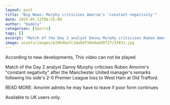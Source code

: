 ```yaml
---
layout: post
title: "Big News: Murphy criticises Amorim's 'constant negativity'"
date: 2025-05-12T06:55:00
author: "badely"
categories: [Sports]
tags: []
excerpt: "Match of the Day 2 analyst Danny Murphy criticises Ruben Amorim's 'constant negativity' after the Manchester United manager's remarks following his si"
image: assets/images/b29b4ba7c1da8df16e0add9f27c33831.jpg
---
```


According to new developments, This video can not be played

Match of the Day 2 analyst Danny Murphy criticises Ruben Amorim's "constant negativity" after the Manchester United manager's remarks following his side's 2-0 Premier League loss to West Ham at Old Trafford.

READ MORE: Amorim admits he may have to leave if poor form continues

Available to UK users only.

